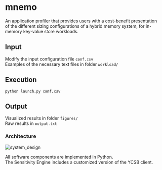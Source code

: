 # mnemo
An application profiler that provides users with a cost-benefit presentation of the different sizing configurations of a hybrid memory system, for in-memory key-value store workloads.

## Input
Modify the input configuration file `conf.csv` <br/>
Examples of the necessary text files in folder `workload/`

## Execution

    python launch.py conf.csv

## Output
Visualized results in folder `figures/` <br/>
Raw results in `output.txt`

### Architecture
![system_design](https://user-images.githubusercontent.com/10352792/35788436-f344390c-0a02-11e8-91a0-2fabb1b284c7.jpg)


All software components are implemented in Python.<br/>
The Sensitivity Engine includes a customized version of the YCSB client. 



